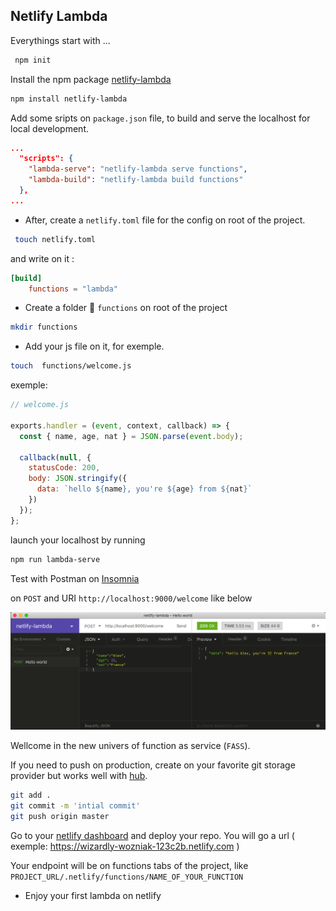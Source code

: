 ## Netlify Lambda

Everythings start with ...

```bash
 npm init
```

Install the npm package [netlify-lambda](https://www.npmjs.com/package/netlify-lambda)

```bash
npm install netlify-lambda
```

Add some sripts on `package.json` file, to build and serve the localhost for local development.

```json
...
  "scripts": {
    "lambda-serve": "netlify-lambda serve functions",
    "lambda-build": "netlify-lambda build functions"
  },
...
```

- After, create a `netlify.toml` file for the config on root of the project.

```bash
 touch netlify.toml
```

and write on it :

```toml
[build]
    functions = "lambda"
```

- Create a folder 📁 `functions` on root of the project

```bash
mkdir functions
```

- Add your js file on it, for exemple.

```bash
touch  functions/welcome.js
```

exemple:

```js
// welcome.js

exports.handler = (event, context, callback) => {
  const { name, age, nat } = JSON.parse(event.body);

  callback(null, {
    statusCode: 200,
    body: JSON.stringify({
      data: `hello ${name}, you're ${age} from ${nat}`
    })
  });
};
```

launch your localhost by running

```bash
npm run lambda-serve
```

Test with Postman on [Insomnia](https://insomnia.rest/)

on `POST` and URI `http://localhost:9000/welcome` like below

![alternate text](./img/insomnia.png)

Wellcome in the new univers of function as service (`FASS`).

If you need to push on production, create on your favorite git storage provider but works well with [hub](https://hub.github.com/).

```bash
git add .
git commit -m 'intial commit'
git push origin master
```

Go to your [netlify dashboard](https://app.netlify.com/) and deploy your repo.
You will go a url ( exemple: https://wizardly-wozniak-123c2b.netlify.com )

Your endpoint will be on functions tabs of the project, like `PROJECT_URL/.netlify/functions/NAME_OF_YOUR_FUNCTION`

- Enjoy your first lambda on netlify
